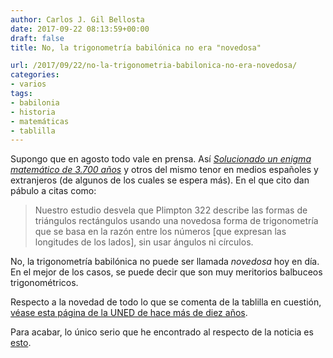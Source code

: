 ```yaml
---
author: Carlos J. Gil Bellosta
date: 2017-09-22 08:13:59+00:00
draft: false
title: No, la trigonometría babilónica no era "novedosa"

url: /2017/09/22/no-la-trigonometria-babilonica-no-era-novedosa/
categories:
- varios
tags:
- babilonia
- historia
- matemáticas
- tablilla
---
```


Supongo que en agosto todo vale en prensa. Así [_Solucionado un enigma matemático de 3.700 años_](https://elpais.com/elpais/2017/08/24/ciencia/1503599508_412430.html) y otros del mismo tenor en medios españoles y extranjeros (de algunos de los cuales se espera más). En el que cito dan pábulo a citas como:



<blockquote>Nuestro estudio desvela que Plimpton 322 describe las formas de triángulos rectángulos usando una novedosa forma de trigonometría que se basa en la razón entre los números [que expresan las longitudes de los lados], sin usar ángulos ni círculos.</blockquote>



No, la trigonometría babilónica no puede ser llamada _novedosa_ hoy en día. En el mejor de los casos, se puede decir que son muy meritorios balbuceos trigonométricos.

Respecto a la novedad de todo lo que se comenta de la tablilla en cuestión, [véase esta página de la UNED de hace más de diez años](http://www2.uned.es/geo-1-historia-antigua-universal/ASIRIA/BABILONIA/PLIMTOM%20322.htm).

Para acabar, lo único serio que he encontrado al respecto de la noticia es [esto](https://blogs.scientificamerican.com/roots-of-unity/dont-fall-for-babylonian-trigonometry-hype/).




